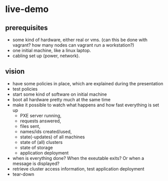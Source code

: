 # live-demo

## prerequisites

- some kind of hardware, either real or vms. (can this be done with vagrant? how many nodes can vagrant run a workstation?)
- one initial machine, like a linux laptop.
- cabling set up (power, network).

## vision

- have some policies in place, which are explained during the presentation
- test policies
- start some kind of software on initial machine
- boot all hardware pretty much at the same time
- make it possible to watch what happens and how fast everything is set up
  - PXE server running,
  - requests answered,
  - files sent,
  - names/ids created/used,
  - state(-updates) of all machines
  - state of (all) clusters
  - state of storage
  - application deployment
- when is everything done? When the exeutable exits? Or when a message is displayed?
- retrieve cluster access information, test application deployment
- tear-down
